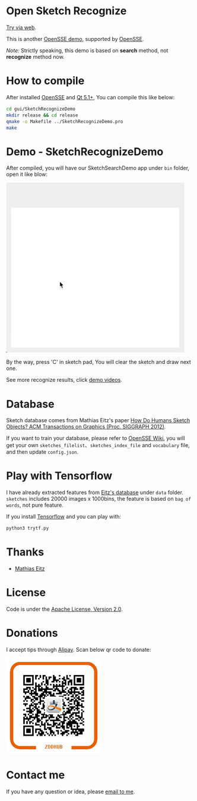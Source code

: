 Open Sketch Recognize
=====================

[Try via web](http://online.opensse.com).

This is another [OpenSSE demo](http://sr.opensse.com), supported by [OpenSSE](https://github.com/zddhub/opensse).

*Note:* Strictly speaking, this demo is based on **search** method, not **recognize** method now.


How to compile
==============

After installed [OpenSSE](https://github.com/zddhub/opensse) and [Qt 5.1+](https://www.qt.io), You can compile this like below:

```sh
cd gui/SketchRecognizeDemo
mkdir release && cd release
qmake -o Makefile ../SketchRecognizeDemo.pro
make
```


Demo - SketchRecognizeDemo
==========================

After compiled, you will have our SketchSearchDemo app under `bin` folder, open it like blow:

![Sketch recognize demo](assets/opensr.gif "Sketch recognize demo")

By the way, press 'C' in sketch pad, You will clear the sketch and draw next one.


See more recognize results, click [demo videos](http://sr.opensse.com).


Database
========

Sketch database comes from Mathias Eitz's paper [How Do Humans Sketch Objects? ACM Transactions on Graphics (Proc. SIGGRAPH 2012)](http://cybertron.cg.tu-berlin.de/eitz/projects/classifysketch/).

If you want to train your database, please refer to [OpenSSE Wiki](https://github.com/zddhub/opensse/wiki/How-to-train-data), you will get your own `sketches_filelist`、`sketches_index_file` and `vocabulary` file, and then update `config.json`.


Play with Tensorflow
====================

I have already extracted features from [Eitz's database](http://cybertron.cg.tu-berlin.de/eitz/projects/classifysketch/) under `data` folder. `sketches` includes 20000 images x 1000bins, the feature is based on `bag of words`, not pure feature.

If you install [Tensorflow](https://www.tensorflow.org) and you can play with:

```sh
python3 trytf.py
```


Thanks
======
- [Mathias Eitz](http://cybertron.cg.tu-berlin.de/eitz/)


License
=======

Code is under the [Apache License, Version 2.0](http://www.apache.org/licenses/LICENSE-2.0).


Donations
=========

I accept tips through [Alipay](assets/zddhub.png). Scan below qr code to donate:

![Alipay](assets/zddhub.png "Donation")


Contact me
==========

If you have any question or idea, please [email to me](mailto:zddhub@gmail.com).

